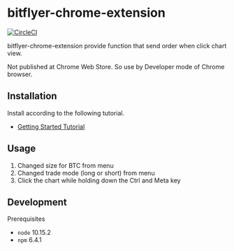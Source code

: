 # bitflyer-chrome-extension

[![CircleCI](https://circleci.com/gh/yneee/bitflyer-chrome-extension.svg?style=svg&circle-token=e0838e65abb44a71c5f9676cbb38a145de07b7b5)](https://circleci.com/gh/yneee/bitflyer-chrome-extension)

bitflyer-chrome-extension provide function that send order when click chart view.

Not published at Chrome Web Store. So use by Developer mode of Chrome browser.

## Installation

Install according to the following tutorial.

- [Getting Started Tutorial](https://developer.chrome.com/extensions/getstarted)

## Usage

1. Changed size for BTC from menu
1. Changed trade mode (long or short) from menu
1. Click the chart while holding down the Ctrl and Meta key

## Development

Prerequisites

- `node` 10.15.2
- `npm` 6.4.1

